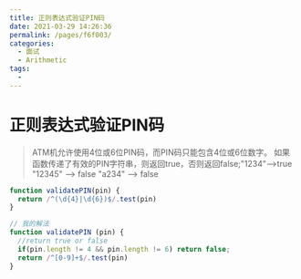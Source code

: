 ```yaml
---
title: 正则表达式验证PIN码
date: 2021-03-29 14:26:36
permalink: /pages/f6f003/
categories:
  - 面试
  - Arithmetic
tags:
  - 
---
```


# 正则表达式验证PIN码

> ATM机允许使用4位或6位PIN码，而PIN码只能包含4位或6位数字。 如果函数传递了有效的PIN字符串，则返回true，否则返回false;"1234"-->true "12345"  -->  false "a234"   -->  false

```javascript
function validatePIN(pin) {
  return /^(\d{4}|\d{6})$/.test(pin)
}

// 我的解法
function validatePIN (pin) {
  //return true or false
  if(pin.length != 4 && pin.length != 6) return false;
  return /^[0-9]+$/.test(pin)
}
```